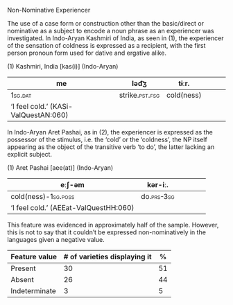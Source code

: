 Non-Nominative Experiencer

The use of a case form or construction other than the basic/direct or
nominative as a subject to encode a noun phrase as an experiencer was
investigated. In Indo-Aryan Kashmiri of India, as seen in (1), the
experiencer of the sensation of coldness is expressed as a recipient,
with the first person pronoun form used for dative and ergative alike.

(1) <span id="_Ref531867975" class="anchor"></span>Kashmiri, India <span
    id="_Ref51167911" class="anchor"></span>\[kas(i)\] (Indo-Aryan)

| **me**                                                | ləd͡ʒ                                                         | tɨːr.      |     |     |     |
|-------------------------------------------------------|--------------------------------------------------------------|------------|-----|-----|-----|
| <span style="font-variant:small-caps;">1sg.dat</span> | strike.<span style="font-variant:small-caps;">pst.fsg</span> | cold(ness) |     |     |     |
| ‘I feel cold.’ (KASi-ValQuestAN:060)                  |

In Indo-Aryan Aret Pashai, as in (2), the experiencer is expressed as
the possessor of the stimulus, i.e. the ‘cold’ or the ‘coldness’, the NP
itself appearing as the object of the transitive verb ‘to do’, the
latter lacking an explicit subject.

(1) <span id="_Ref51229717" class="anchor"></span>Aret Pashai
    \[aee(at)\] (Indo-Aryan)

| eːʃ-**əm**                                                        | kər-iː.                                                  |     |     |     |     |
|-------------------------------------------------------------------|----------------------------------------------------------|-----|-----|-----|-----|
| cold(ness)-<span style="font-variant:small-caps;">1sg.poss</span> | do.<span style="font-variant:small-caps;">prs-3sg</span> |     |     |     |     |
| ‘I feel cold.’ (AEEat-ValQuestHH:060)                             |

This feature was evidenced in approximately half of the sample. However,
this is not to say that it couldn’t be expressed non-nominatively in the
languages given a negative value.

| Feature value | \# of varieties displaying it | %   |
|---------------|-------------------------------|-----|
| Present       | 30                            | 51  |
| Absent        | 26                            | 44  |
| Indeterminate | 3                             | 5   |


